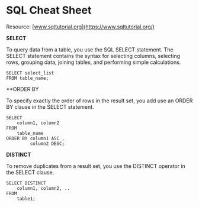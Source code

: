 # SQL Cheat Sheet

Resource: [www.sqltutorial.org](https://www.sqltutorial.org/)

**SELECT**

To query data from a table, you use the SQL SELECT statement. The SELECT statement contains the syntax for selecting columns, selecting rows, grouping data, joining tables, and performing simple calculations.

```
SELECT select_list
FROM table_name;
```

**ORDER BY

To specify exactly the order of rows in the result set, you add use an ORDER BY clause in the SELECT statement.

```
SELECT 
    column1, column2
FROM
    table_name
ORDER BY column1 ASC , 
         column2 DESC;
```

**DISTINCT**

To remove duplicates from a result set, you use the DISTINCT operator in the SELECT clause.

```
SELECT DISTINCT
    column1, column2, ..
FROM
    table1;
```